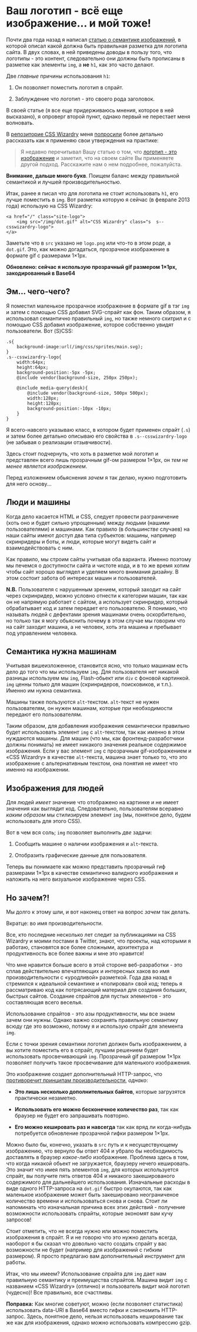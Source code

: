 # Ваш логотип - всё еще изображение... и мой тоже!

Почти два года назад я написал [статью о семантике изображений][1], в которой 
описал какой должна быть правильная разметка для логотипа сайта. В двух словах, 
в ней приведены доводы в пользу того, что логотипы - это контент, следовательно 
они должны быть прописаны в разметке как элементы `img`, а **не** `h1`, как это 
часто делают. 

Две *главные* причины использования `h1`: 

1. Он позволяет поместить логотип в спрайт.

2. Заблуждение что логотип - это своего рода заголовок.

В своей статье (я все еще придерживаюсь мнения, которое в ней высказано), я 
опроверг второй пункт, однако первый не перестает меня волновать.

В [репозиторие CSS Wizardry][3] меня [попросили][2] более детально рассказать 
как я применяю свои утверждения на практике:

> Я недавно перечитывал Вашу статью о том, что [логотип - это изображение][4] и 
заметил, что на своем сайте Вы применяете другой подход. Расскажите нам о нем 
подробнее, пожалуйста.

**Внимание, дальше много букв**. Поищем баланс между правильной семантикой и 
лучшей производительностью.

Итак, ранее я писал что для логотипа не стоит использовать `h1`, его лучше 
поместить в `img`. Вот разметка которую я сейчас (в феврале 2013 года) использую 
на CSS Wizardry: 

	<a href="/" class="site-logo">
		<img src="/img/dot.gif" alt="CSS Wizardry" class="s  s--csswizardry-logo">
	</a>

Заметьте что в `src` указано не `logo.png` или что-то в этом роде, а `dot.gif`. 
Это, как можно догадаться, прозрачное изображение в формате gif с размерами 
1×1px. 

**Обновлено: сейчас я использую прозрачный gif размером 1×1px, закодированный в 
Base64**

## Эм... чего-чего?

Я поместил маленькое прозрачное изображение в формате gif в тэг `img` и затем с 
помощью CSS добавил SVG-спрайт как фон. Таким образом, я использовал семантично 
правильный `img`, но также немного схитрил и с помощью CSS добавил изображение, 
которое собственно увидят пользователи. Вот (S)CSS: 

	.s{
		background-image:url(/img/css/sprites/main.svg);
	}
	.s--csswizardry-logo{
		width:64px;
		height:64px;
		background-position:-5px -5px;
		@include vendor(background-size, 250px 250px);

		@include media-query(desk){
			@include vendor(background-size, 500px 500px);
			width:128px;
			height:128px;
			background-position:-10px -10px;
		}
	}

Я всего-навсего указываю класс, в котором будет применен спрайт (`.s`) и затем 
более детально описываю его свойства в `.s--csswizardry-logo` (не забывая о 
реализации отзывчивости).

Здесь стоит подчернуть, что хоть в разметке мой логотип и представлен всего лишь 
прозрачным gif-ом размером 1×1px, он *тем не менее является изображением*. 

Перед изложением обьяснения *зачем* я так делаю, нужно подготовить для него 
основу...

## Люди и машины

Когда дело касается HTML и CSS, следует провести разграничение (хоть оно и будет 
сильно упрощенным) между людьми (нашими пользователями) и машинами. Как правило 
(в *большинстве* случаев) на наши сайты имеют доступ два типа субъектов: машины, 
например скринридеры и боты, и люди, которые могут видеть сайт и 
взаимодействовать с ним. 

Как правило, мы строим сайты учитывая оба варианта. Именно поэтому мы печемся о 
доступности сайта и чистоте кода, и в то же время хотим чтобы сайт хорошо 
выглядел и уделяем много внимания дизайну. В этом состоит забота об интересах 
машин и пользователей. 

**N.B.** Пользователя с нарушенным зрением, который заходит на сайт через 
скринридер, можно условно отнести к категории машин, так как он не напрямую 
работает с сайтом, а использует скринридер, который обрабатывает код и затем 
передает его пользователю. Я понимаю, что называть людей с дефектами зрения 
машинами очень оскорбительно, но только так я могу обьяснить почему в этом 
случае мы говорим что на сайт заходит машина, а не человек, хоть эта машина и 
пребывает под управлением человека. 

## Семантика нужна машинам

Учитывая вишеизложенное, становится ясно, что только машинам есть дело до того 
что мы используем `img`. Для пользователя нет никакой разницы используем мы 
`img`, Flash-обьект или `div` с фоновой картинкой. `img` ценны только для машин 
(скринридеров, поисковиков, и т.п.). Именно им нужна семантика.

Машины также пользуются `alt`-текстом. `alt`-текст не нужен пользователям, он 
нужен машинам, которые при необходимости передают его пользователям. 

Таким образом, для добавления изображения семантически правильно будет 
использовать элемент `img` с `alt`-текстом, так как именно в этом нуждаются 
машины. Для машин (что мы, как фронтенд-разработчики должны понимать) не имеет 
никакого значения реальное содержимое изображения. Если у вас элемент `img` с 
прозрачным gif-изображением и «CSS Wizardry» в качестве `alt`-текста, машина 
знает только то, что это изображение с альтернативным текстом, она понятия не 
имеет что именно на изображении. 

## Изображения для людей

Для людей *имеет* значение что отображено на картинке и не имеет значения как 
выглядит код. Следовательно, пользователям всеравно *каким образом* мы 
стилизируем элемент `img` (мы, понятное дело, будем использовать для этого CSS). 

Вот в чем вся соль; `img` позволяет выполнить *две* задачи:

1. Сообщить машине о наличии изображения и `alt`-текста.

2. Отобразить графические данные для пользователя.

Теперь вы понимаете как можно представить прозрачный гиф размерами 1×1px в 
качестве семантично валидного изображения и наложить на него визуальное 
изображение через CSS. 

## Но зачем?!

Мы долго к этому шли, и вот наконец ответ на вопрос *зачем* так делать.

Вкратце: во имя производительности.

Все, кто последние несколько лет следит за публикациями на CSS Wizardry и моими 
постами в Twitter, знают, что проекты, над которыми я работаю, становятся все 
более сложными, архитектура и продуктивность все более важны и мне это нравится!

Что мне нравится больше всего в этой стороне веб-разработки - это сплав 
действительно впечатляющих и интересных хаков во имя производительности с 
«уродливой» разметкой. Года два назад я стремился к идеальной семантике и 
«полировал» свой код; теперь я рассматриваю код как потрясающий материал для 
создания больших, быстрых сайтов. Создание спрайтов для пустых элементов - это 
составляющая всего веселья.

Использование спрайтов - это азы продуктивности, мы все знаем зачем они нужны. 
Однако важно сохранять правильную семантику всюду где это возможно, потому я и 
использую спрайт для элемента `img`. 

Если с точки зрения семантики логотип должен быть изображением, а вы хотите 
поместить его в спрайт, лучшим решением будет использовать просвечивающий `img`. 
Прозрачный gif размером 1×1px позволяет получить такое просвечивание для 
маленького изображения.

Это изображение создает дополнительный HTTP-запрос, что [противоречит принципам 
производительности][5], *однако*:  

* **Это лишь несколько дополнительных байтов**, которые загрузятся практически 
незаметно.

* **Использовать его можно бесконечное количество раз**, так как браузер не 
будет его запрашивать повторно.

* **Его можно кешировать раз и навсегда** так как вряд ли когда-нибудь 
потребуется обновление прозрачной гифки размером 1×1px. 

Можно было бы, конечно, указать в `src` путь и к несуществующему изображению, 
что вернуло бы ответ 404 и убрало бы необходимость доставлять в браузер 
*какое-либо* изображение. Проблема здесь в том, что когда никакой обьект не 
загружается, браузеру нечего кешировать. Это значит что имея пять элементов 
`img`, для которых используется спрайт, вы получите пять ответов 404 и никакого 
закешированого содержимого для дальнейшего использования. Изначальные расходы в 
виде одного HTTP-запроса на `dot.gif` быстро окупаются, так как маленькое 
изображение может быть закешировано неограниченое количество времени и 
использоваться снова и снова. Стоит ли напоминать что изначальная причина всех 
этих действий - получение возможности использовать спрайты, которые экономят вам 
кучу запросов!

Стоит отметить, что не всегда нужно или можно поместить изображения в спрайт. Я 
и не говорю что это нужно делать всегда, наоборот я бы сказал что довольно часто 
создать спрайт у вас возможности не будет (например для изображений с гибким 
размером). Я просто предлагаю вам дополнительный инструмент для работы.

Итак, что мы имеем? Использование спрайта для `img` дает нам правильную 
семантику и преимущества спрайтов. Машина видит `img` с названием «CSS Wizardry» 
(отлично) и пользователь видит мой логотип (чудесно)! Все правильно, все 
счастливы.

**Поправка:** Как многие советуют, можно (если позволяет статистика) 
использовать data-URI в Base64 вместо гифки и сэкономить HTTP-запрос. Здесь, 
понятное дело, нельзя использовать кеширование так же как для изображения, 
однако можно использовать компрессию gzip. 

[1]: http://csswizardry.com/2010/10/your-logo-is-an-image-not-a-h1/
[2]: https://github.com/csswizardry/csswizardry.github.com/issues/18
[3]: https://github.com/csswizardry/csswizardry.github.com/
[4]: http://csswizardry.com/2010/10/your-logo-is-an-image-not-a-h1/
[5]: http://csswizardry.com/2013/01/front-end-performance-for-web-designers-and-front-end-developers/#section:http-requests-and-dns-lookups